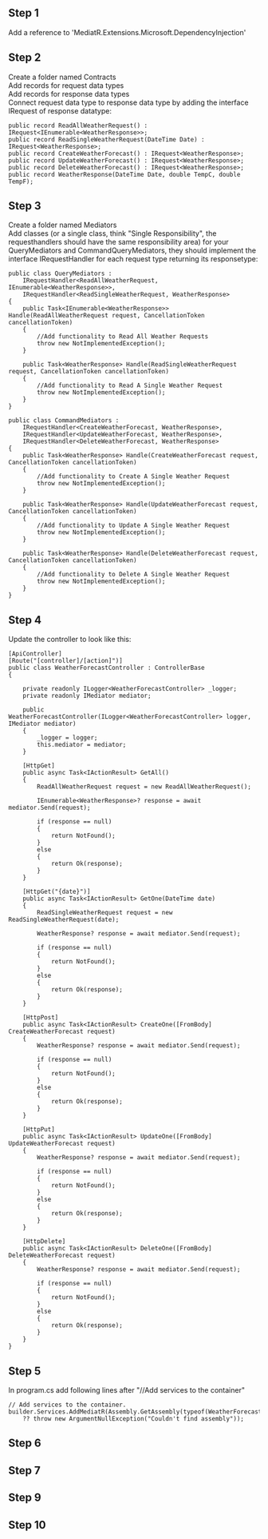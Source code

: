 ## Step 1  
Add a reference to 'MediatR.Extensions.Microsoft.DependencyInjection'  
## Step 2  
Create a folder named Contracts  
Add records for request data types  
Add records for response data types  
Connect request data type to response data type by adding the interface IRequest of response datatype:  

```
public record ReadAllWeatherRequest() : IRequest<IEnumerable<WeatherResponse>>;
public record ReadSingleWeatherRequest(DateTime Date) : IRequest<WeatherResponse>; 
public record CreateWeatherForecast() : IRequest<WeatherResponse>;
public record UpdateWeatherForecast() : IRequest<WeatherResponse>;
public record DeleteWeatherForecast() : IRequest<WeatherResponse>;
public record WeatherResponse(DateTime Date, double TempC, double TempF);
```

## Step 3
Create a folder named Mediators  
Add classes (or a single class, think "Single Responsibility", the requesthandlers should have the same responsibility area) for your QueryMediators and CommandQueryMediators, they should implement the interface IRequestHandler for each request type returning its responsetype:  

```
public class QueryMediators :
    IRequestHandler<ReadAllWeatherRequest, IEnumerable<WeatherResponse>>,
    IRequestHandler<ReadSingleWeatherRequest, WeatherResponse>
{
    public Task<IEnumerable<WeatherResponse>> Handle(ReadAllWeatherRequest request, CancellationToken cancellationToken)
    {
        //Add functionality to Read All Weather Requests
        throw new NotImplementedException();
    }

    public Task<WeatherResponse> Handle(ReadSingleWeatherRequest request, CancellationToken cancellationToken)
    {
        //Add functionality to Read A Single Weather Request
        throw new NotImplementedException();
    }
}
```

```
public class CommandMediators :
    IRequestHandler<CreateWeatherForecast, WeatherResponse>,
    IRequestHandler<UpdateWeatherForecast, WeatherResponse>,
    IRequestHandler<DeleteWeatherForecast, WeatherResponse>
{
    public Task<WeatherResponse> Handle(CreateWeatherForecast request, CancellationToken cancellationToken)
    {
        //Add functionality to Create A Single Weather Request
        throw new NotImplementedException();
    }

    public Task<WeatherResponse> Handle(UpdateWeatherForecast request, CancellationToken cancellationToken)
    {
        //Add functionality to Update A Single Weather Request
        throw new NotImplementedException();
    }

    public Task<WeatherResponse> Handle(DeleteWeatherForecast request, CancellationToken cancellationToken)
    {
        //Add functionality to Delete A Single Weather Request
        throw new NotImplementedException();
    }
}
```
  
## Step 4  
Update the controller to look like this:
```
[ApiController]
[Route("[controller]/[action]")]
public class WeatherForecastController : ControllerBase
{

    private readonly ILogger<WeatherForecastController> _logger;
    private readonly IMediator mediator;

    public WeatherForecastController(ILogger<WeatherForecastController> logger, IMediator mediator)
    {
        _logger = logger;
        this.mediator = mediator;
    }

    [HttpGet]
    public async Task<IActionResult> GetAll()
    {
        ReadAllWeatherRequest request = new ReadAllWeatherRequest();

        IEnumerable<WeatherResponse>? response = await mediator.Send(request);

        if (response == null)
        {
            return NotFound();
        }
        else
        {
            return Ok(response);
        }
    }

    [HttpGet("{date}")]
    public async Task<IActionResult> GetOne(DateTime date)
    {
        ReadSingleWeatherRequest request = new ReadSingleWeatherRequest(date);

        WeatherResponse? response = await mediator.Send(request);

        if (response == null)
        {
            return NotFound();
        }
        else
        {
            return Ok(response);
        }
    }

    [HttpPost]
    public async Task<IActionResult> CreateOne([FromBody] CreateWeatherForecast request)
    {
        WeatherResponse? response = await mediator.Send(request);

        if (response == null)
        {
            return NotFound();
        }
        else
        {
            return Ok(response);
        }
    }

    [HttpPut]
    public async Task<IActionResult> UpdateOne([FromBody] UpdateWeatherForecast request)
    {
        WeatherResponse? response = await mediator.Send(request);

        if (response == null)
        {
            return NotFound();
        }
        else
        {
            return Ok(response);
        }
    }

    [HttpDelete]
    public async Task<IActionResult> DeleteOne([FromBody] DeleteWeatherForecast request)
    {
        WeatherResponse? response = await mediator.Send(request);

        if (response == null)
        {
            return NotFound();
        }
        else
        {
            return Ok(response);
        }
    }
}
```

## Step 5  
In program.cs add following lines after "//Add services to the container"

```
// Add services to the container.
builder.Services.AddMediatR(Assembly.GetAssembly(typeof(WeatherForecastController))
    ?? throw new ArgumentNullException("Couldn't find assembly"));
```

## Step 6  
## Step 7  
## Step 9  
## Step 10  
